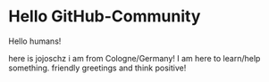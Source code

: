 # Hello GitHub-Community

Hello humans!

here is jojoschz i am from Cologne/Germany! I am here to learn/help something.
friendly greetings and think positive!

